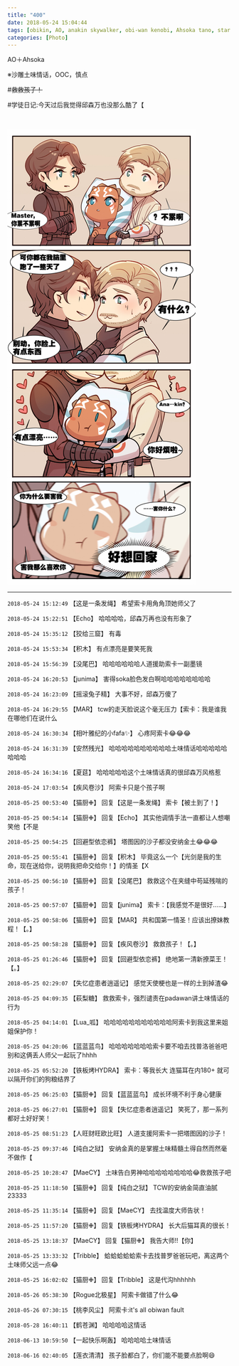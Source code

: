 ```yaml
---
title: "400"
date: 2018-05-24 15:04:44
tags: [obikin, AO, anakin skywalker, obi-wan kenobi, Ahsoka tano, star wars, 星球大战]
categories: [Photo]
---
```


<p>AO＋Ahsoka</p> 
<p>※沙雕土味情话，OOC，慎点</p> 
<p>#<span style="text-decoration:line-through;"  >救救孩子！</span></p> 
<p>#学徒日记:今天过后我觉得邱森万也没那么酷了【</p> 
<p><br /></p>

![](https://raw.githubusercontent.com/alicewish/meowchain247/master/img_cVZNdzJtQk9JV2NvSTBEVXpNZUdwVGJHWlZraTRzb3Q5QWNFdFAxSzNoT1B3Zi9ZT21vdUJBPT0.jpg)

---

`2018-05-24 15:12:49` 【这是一条发绳】 希望索卡用角角顶她师父了

`2018-05-24 15:22:51` 【Echo】 哈哈哈哈，邱森万再也没有形象了

`2018-05-24 15:35:12` 【狡给三窟】 有毒

`2018-05-24 15:53:34` 【积木】 有点漂亮是要笑死我

`2018-05-24 15:56:39` 【没尾巴】 哈哈哈哈哈哈人道援助索卡一副墨镜

`2018-05-24 16:20:53` 【junima】 害得soka脸色发白啊哈哈哈哈哈哈哈哈

`2018-05-24 16:23:09` 【摇滚兔子精】 大事不好，邱森万傻了

`2018-05-24 16:29:55` 【MAR】 tcw的走天脸说这个毫无压力【索卡：我是谁我在哪他们在说什么

`2018-05-24 16:30:34` 【相叶雅纪的小fafa✨】 心疼阿索卡😂😂😂

`2018-05-24 16:31:39` 【安然残光】 哈哈哈哈哈哈哈哈哈哈土味情话哈哈哈哈哈哈哈哈

`2018-05-24 16:34:16` 【夏莚】 哈哈哈哈哈这个土味情话真的很邱森万风格惹

`2018-05-24 17:03:54` 【疾风卷沙】 阿索卡只是个孩子啊

`2018-05-25 00:53:40` 【猫厨✙】 回复【这是一条发绳】 索卡【被土到了！】

`2018-05-25 00:54:14` 【猫厨✙】 回复【Echo】 其实他调情手法一直都让人想嘲笑他【不是

`2018-05-25 00:54:25` 【回避型依恋裤】 塔图因的沙子都没安纳金土😂😂😂

`2018-05-25 00:55:41` 【猫厨✙】 回复【积木】 毕竟这么一个【光剑是我的生命，现在送给你，说明我把命交给你！】的情圣【X

`2018-05-25 00:56:10` 【猫厨✙】 回复【没尾巴】 救救这个在夹缝中苟延残喘的孩子！

`2018-05-25 00:57:07` 【猫厨✙】 回复【junima】 索卡：【我感觉不是很好……】

`2018-05-25 00:58:06` 【猫厨✙】 回复【MAR】 共和国第一情圣！应该出撩妹教程！【。】

`2018-05-25 00:58:28` 【猫厨✙】 回复【疾风卷沙】 救救孩子！【。】

`2018-05-25 01:26:46` 【猫厨✙】 回复【回避型依恋裤】 绝地第一清新撩菜王！【。】

`2018-05-25 02:29:07` 【失忆症患者逍遥记】 感觉天使梗也是一样的土到掉渣😂

`2018-05-25 04:09:35` 【萩梨糖】 救救索卡，强烈谴责在padawan讲土味情话的行为

`2018-05-25 04:14:01` 【Lua\_呱】 哈哈哈哈哈哈哈哈哈哈哈阿索卡到我这里来姐姐保护你！

`2018-05-25 04:20:06` 【蓝蓝蓝鸟】 哈哈哈哈哈哈哈索卡要不咱去找普洛爸爸吧别和这俩丢人师父一起玩了hhhh

`2018-05-25 05:52:20` 【铁板烤HYDRA】 索卡：等我长大 连猫耳在内180+ 就可以隔开你们的狗粮结界了

`2018-05-25 06:25:03` 【猫厨✙】 回复【蓝蓝蓝鸟】 成长环境不利于身心健康

`2018-05-25 06:27:01` 【猫厨✙】 回复【失忆症患者逍遥记】 笑死了，那一系列都好土好好笑！

`2018-05-25 08:51:23` 【人旺财旺欧比旺】 人道支援阿索卡一把塔图因的沙子！

`2018-05-25 09:37:46` 【纯白之狱】 安纳金真的是掌握土味精髓土得自然而然毫不做作【

`2018-05-25 10:28:47` 【MaeCY】 土味告白男神哈哈哈哈哈哈哈哈😂救救孩子吧

`2018-05-25 11:18:50` 【猫厨✙】 回复【纯白之狱】 TCW的安纳金简直油腻23333

`2018-05-25 11:35:14` 【猫厨✙】 回复【MaeCY】 去找温度大师告状！

`2018-05-25 11:57:20` 【猫厨✙】 回复【铁板烤HYDRA】 长大后猫耳真的很长！

`2018-05-25 13:18:37` 【MaeCY】 回复【猫厨✙】 我告大师!!【你】

`2018-05-25 13:33:32` 【Tribble】 蛤蛤蛤蛤蛤索卡去找普罗爸爸玩吧，离这两个土味师父远一点😂

`2018-05-25 16:02:02` 【猫厨✙】 回复【Tribble】 这是代沟hhhhhh

`2018-05-26 05:38:30` 【Rogue北极星】 阿索卡做错了什么😂

`2018-05-26 07:30:15` 【桃李风尘】 阿索卡:it's all obiwan fault

`2018-05-28 16:40:11` 【鹤苍渊】 哈哈哈哈这情话

`2018-06-13 10:59:50` 【一起快乐啊轰】 哈哈哈哈土味情话

`2018-06-16 02:40:05` 【莲衣清清】 孩子脸都白了，你们能不能要点脸啊😄
